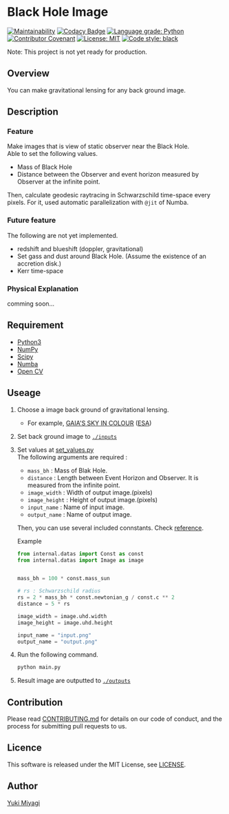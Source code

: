 # Black Hole Image

[![Maintainability](https://api.codeclimate.com/v1/badges/25f1b0c4e9d1ef1d1b9e/maintainability)](https://codeclimate.com/github/yukimyg/black_hole_image/maintainability) [![Codacy Badge](https://app.codacy.com/project/badge/Grade/ccb0fbe17c6c4aaba4dc139ef3c33b48)](https://www.codacy.com/gh/yukimyg/black-hole-image/dashboard?utm_source=github.com&amp;utm_medium=referral&amp;utm_content=yukimyg/black-hole-image&amp;utm_campaign=Badge_Grade) [![Language grade: Python](https://img.shields.io/lgtm/grade/python/g/yukimyg/black-hole-image.svg?logo=lgtm&logoWidth=18)](https://lgtm.com/projects/g/yukimyg/black-hole-image/context:python)
 [![Contributor Covenant](https://img.shields.io/badge/Contributor%20Covenant-2.0-4baaaa.svg)](code_of_conduct.md) [![License: MIT](https://img.shields.io/badge/license-MIT-blue.svg)](./LICENSE)
 [![Code style: black](https://img.shields.io/badge/code%20style-black-000000.svg)](https://github.com/psf/black)

Note: This project is not yet ready for production.

## Overview

You can make gravitational lensing for any back ground image.

## Description

### Feature

Make images that is view of static observer near the Black Hole.  
Able to set the following values.

- Mass of Black Hole
- Distance between the Observer and event horizon measured by Observer at the infinite point.

 Then, calculate geodesic raytracing in Schwarzschild time-space every pixels. For it, used automatic parallelization with `@jit` of Numba.

### Future feature

The following are not yet implemented.

- redshift and blueshift (doppler, gravitational)
- Set gass and dust around Black Hole. (Assume the existence of an accretion disk.)
- Kerr time-space

### Physical Explanation

comming soon...
<!-- ## Demo -->

<!-- ## VS.  -->

## Requirement

- [Python3](https://wiki.python.org/moin/BeginnersGuide/Download)
- [NumPy](https://numpy.org/install/)
- [Scipy](https://scipy.org/download/)
- [Numba](https://numba.readthedocs.io/en/stable/user/installing.html)
- [Open CV](https://docs.opencv.org/4.x/df/d65/tutorial_table_of_content_introduction.html)

## Useage

1. Choose a image back ground of gravitational lensing.
   - For example, [
GAIA'S SKY IN COLOUR](https://sci.esa.int/web/gaia/-/60196-gaia-s-sky-in-colour-equirectangular-projection) ([ESA](https://www.esa.int/))
2. Set back ground image to [`./inputs`](./inputs)
3. Set values at [set_values.py](set_values.py)  
  The following arguments are required :
     - `mass_bh` : Mass of Blak Hole.
     - `distance` : Length between Event Horizon and Observer. It is measured from the infinite point.
     - `image_width` : Width of output image.(pixels)
     - `image_height` : Height of output image.(pixels)
     - `input_name` : Name of input image.
     - `output_name` : Name of output image.

   Then, you can use several included connstants.  Check [reference](./docs/value_refarence.md).

   Example

   ```py
   from internal.datas import Const as const
   from internal.datas import Image as image
   
   
   mass_bh = 100 * const.mass_sun
   
   # rs : Schwarzschild radius
   rs = 2 * mass_bh * const.newtonian_g / const.c ** 2
   distance = 5 * rs
   
   image_width = image.uhd.width
   image_height = image.uhd.height
   
   input_name = "input.png"
   output_name = "output.png"
   ```

4. Run the following command.

   ```sh
   python main.py
   ```

5. Result image are outputted to [`./outputs`](./outputs/)

<!-- ## Install -->

## Contribution

Please read [CONTRIBUTING.md](CONTRIBUTING.md) for details on our code of conduct, and the process for submitting pull requests to us.

## Licence

This software is released under the MIT License, see [LICENSE](./LICENSE).

## Author

[Yuki Miyagi](https://github.com/yukimyg)
